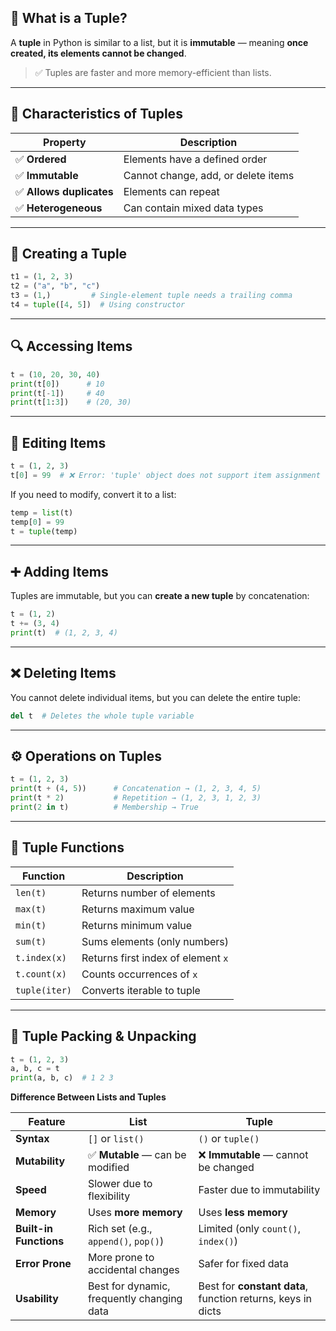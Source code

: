 

## 🔹 **What is a Tuple?**

A **tuple** in Python is similar to a list, but it is **immutable** — meaning **once created, its elements cannot be changed**.

> ✅ Tuples are faster and more memory-efficient than lists.

---

## 📌 **Characteristics of Tuples**

|Property|Description|
|---|---|
|✅ **Ordered**|Elements have a defined order|
|✅ **Immutable**|Cannot change, add, or delete items|
|✅ **Allows duplicates**|Elements can repeat|
|✅ **Heterogeneous**|Can contain mixed data types|

---

## 🧱 **Creating a Tuple**

```python
t1 = (1, 2, 3)
t2 = ("a", "b", "c")
t3 = (1,)         # Single-element tuple needs a trailing comma
t4 = tuple([4, 5])  # Using constructor
```

---

## 🔍 **Accessing Items**

```python
t = (10, 20, 30, 40)
print(t[0])      # 10
print(t[-1])     # 40
print(t[1:3])    # (20, 30)
```

---

## 🚫 **Editing Items**

```python
t = (1, 2, 3)
t[0] = 99  # ❌ Error: 'tuple' object does not support item assignment
```

If you need to modify, convert it to a list:

```python
temp = list(t)
temp[0] = 99
t = tuple(temp)
```

---

## ➕ **Adding Items**

Tuples are immutable, but you can **create a new tuple** by concatenation:

```python
t = (1, 2)
t += (3, 4)
print(t)  # (1, 2, 3, 4)
```

---

## ❌ **Deleting Items**

You cannot delete individual items, but you can delete the entire tuple:

```python
del t  # Deletes the whole tuple variable
```

---

## ⚙️ **Operations on Tuples**

```python
t = (1, 2, 3)
print(t + (4, 5))      # Concatenation → (1, 2, 3, 4, 5)
print(t * 2)           # Repetition → (1, 2, 3, 1, 2, 3)
print(2 in t)          # Membership → True
```

---

## 🧰 **Tuple Functions**

|Function|Description|
|---|---|
|`len(t)`|Returns number of elements|
|`max(t)`|Returns maximum value|
|`min(t)`|Returns minimum value|
|`sum(t)`|Sums elements (only numbers)|
|`t.index(x)`|Returns first index of element `x`|
|`t.count(x)`|Counts occurrences of `x`|
|`tuple(iter)`|Converts iterable to tuple|

---

## 🔄 Tuple Packing & Unpacking

```python
t = (1, 2, 3)
a, b, c = t
print(a, b, c)  # 1 2 3
```

  **Difference Between Lists and Tuples**

| Feature                | **List**                                   | **Tuple**                                                   |
| ---------------------- | ------------------------------------------ | ----------------------------------------------------------- |
| **Syntax**             | `[]` or `list()`                           | `()` or `tuple()`                                           |
| **Mutability**         | ✅ **Mutable** — can be modified            | ❌ **Immutable** — cannot be changed                         |
| **Speed**              | Slower due to flexibility                  | Faster due to immutability                                  |
| **Memory**             | Uses **more memory**                       | Uses **less memory**                                        |
| **Built-in Functions** | Rich set (e.g., `append()`, `pop()`)       | Limited (only `count()`, `index()`)                         |
| **Error Prone**        | More prone to accidental changes           | Safer for fixed data                                        |
| **Usability**          | Best for dynamic, frequently changing data | Best for **constant data**, function returns, keys in dicts |
